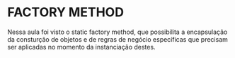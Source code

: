 # FACTORY METHOD
Nessa aula foi visto o static factory method, que possibilita a encapsulação da consturção de objetos e de regras de negócio específicas que precisam ser aplicadas no momento da instanciação destes.
